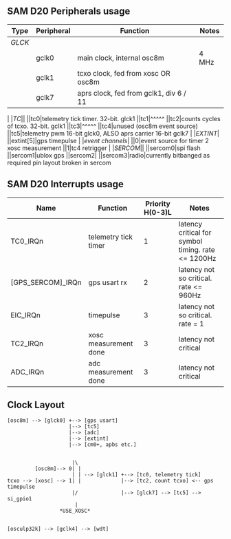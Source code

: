 ## SAM D20 Peripherals usage

| Type | Peripheral | Function | Notes
| --- | --- | --- | ---
|*GLCK*|
||gclk0|main clock, internal osc8m|4 MHz
||gclk1|tcxo clock, fed from xosc OR osc8m
||gclk7|aprs clock, fed from gclk1, div 6 / 11
|
|*TC*||
||tc0|telemetry tick timer. 32-bit. glck1
||tc1|^^^^^
||tc2|counts cycles of tcxo. 32-bit. gclk1
||tc3|^^^^^
||tc4|unused (osc8m event source)
||tc5|telemetry pwm 16-bit glck0, ALSO aprs carrier 16-bit gclk7
|
|*EXTINT*|
||extint[5]|gps timepulse
|
|*event channels*|
||0|event source for timer 2 xosc measurement
||1|tc4 retrigger
|
|*SERCOM*||
||sercom0|spi flash
||sercom1|ublox gps
||sercom2|
||sercom3|radio|currently bitbanged as required pin layout broken in sercom

## SAM D20 Interrupts usage

| Name | Function | Priority H(0-3)L | Notes
| --- | --- | --- | ---
|TC0_IRQn|telemetry tick timer|1|latency critical for symbol timing. rate <= 1200Hz
|[GPS_SERCOM]_IRQn|gps usart rx|2|latency not so critical. rate <= 960Hz
|EIC_IRQn|timepulse|3|latency not so critical. rate = 1
|TC2_IRQn|xosc measurement done|3|latency not critical
|ADC_IRQn|adc measurement done|3|latency not critical



## Clock Layout

```
[osc8m] --> [glck0] +--> [gps usart]
                    |--> [tc5]
                    |--> [adc]
                    |--> [extint]
                    |--> [cm0+, apbs etc.]


                     |\
         [osc8m]--> 0| |
                     | | --> [glck1] +--> [tc0, telemetry tick]
tcxo --> [xosc] --> 1| |             |--> [tc2, count tcxo] <-- gps timepulse
                     |/              |--> [glck7] --> [tc5] --> si_gpio1
                      |
                 *USE_XOSC*


[osculp32k] --> [gclk4] --> [wdt]
```
